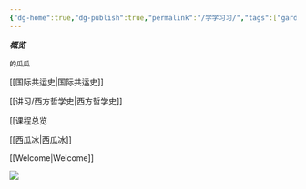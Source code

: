 ```yaml
---
{"dg-home":true,"dg-publish":true,"permalink":"/学学习习/","tags":["gardenEntry"],"dgPassFrontmatter":true}
---
```


***概览***

    的瓜瓜

[[国际共运史\|国际共运史]]  

[[讲习/西方哲学史\|西方哲学史]]

[[课程总览

[[西瓜冰\|西瓜冰]]

[[Welcome\|Welcome]]


![](https://pic.imgdb.cn/item/65cddf1f9f345e8d034769ac.png)